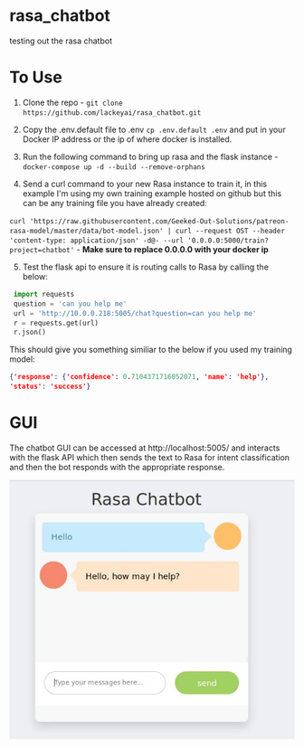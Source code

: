 # rasa_chatbot
testing out the rasa chatbot

# To Use
1. Clone the repo - `git clone https://github.com/lackeyai/rasa_chatbot.git`

2. Copy the .env.default file to .env `cp .env.default .env` and put in your Docker IP address or the ip of where docker is installed.

3. Run the following command to bring up rasa and the flask instance - `docker-compose up -d --build --remove-orphans`

4. Send a curl command to your new Rasa instance to train it, in this example I'm using my own training example hosted on github but this can be any training file you have already created:

`curl 'https://raw.githubusercontent.com/Geeked-Out-Solutions/patreon-rasa-model/master/data/bot-model.json' | curl --request OST --header 'content-type: application/json' -d@- --url '0.0.0.0:5000/train?project=chatbot'` - **Make sure to replace 0.0.0.0 with your docker ip**

5. Test the flask api to ensure it is routing calls to Rasa by calling the below:

```python
 import requests
 question = 'can you help me'
 url = 'http://10.0.0.218:5005/chat?question=can you help me'
 r = requests.get(url)
 r.json()
 ```

 This should give you something similiar to the below if you used my training model:

 ```json
 {'response': {'confidence': 0.7104371716052071, 'name': 'help'},
 'status': 'success'}
 ```

# GUI
The chatbot GUI can be accessed at http://localhost:5005/ and interacts with the flask API which then sends the text to Rasa for intent classification and then the bot responds with the appropriate response.

![Screenshot](screenshot.JPG?raw=true)
